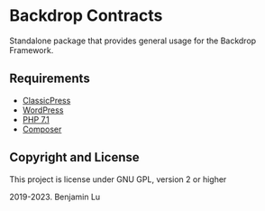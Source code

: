 # Backdrop Contracts
Standalone package that provides general usage for the Backdrop Framework.

## Requirements
* [ClassicPress](https://www.classsicpress.net)
* [WordPress](https://wordpress.org/)
* [PHP 7.1](https://www.php.net/releases/7_1_0.php)
* [Composer](https://getcomposer.org)

## Copyright and License
This project is license under GNU GPL, version 2 or higher

2019-2023. Benjamin Lu
